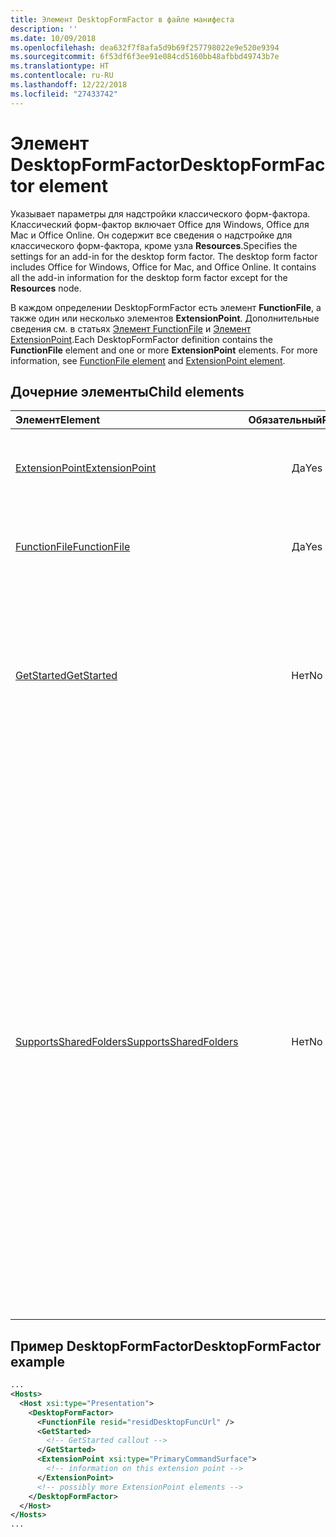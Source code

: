 ```yaml
---
title: Элемент DesktopFormFactor в файле манифеста
description: ''
ms.date: 10/09/2018
ms.openlocfilehash: dea632f7f8afa5d9b69f257798022e9e520e9394
ms.sourcegitcommit: 6f53df6f3ee91e084cd5160bb48afbbd49743b7e
ms.translationtype: HT
ms.contentlocale: ru-RU
ms.lasthandoff: 12/22/2018
ms.locfileid: "27433742"
---
```

# <a name="desktopformfactor-element"></a><span data-ttu-id="ffb8c-102">Элемент DesktopFormFactor</span><span class="sxs-lookup"><span data-stu-id="ffb8c-102">DesktopFormFactor element</span></span>

<span data-ttu-id="ffb8c-p101">Указывает параметры для надстройки классического форм-фактора. Классический форм-фактор включает Office для Windows, Office для Mac и Office Online. Он содержит все сведения о надстройке для классического форм-фактора, кроме узла **Resources**.</span><span class="sxs-lookup"><span data-stu-id="ffb8c-p101">Specifies the settings for an add-in for the desktop form factor. The desktop form factor includes Office for Windows, Office for Mac, and Office Online. It contains all the add-in information for the desktop form factor except for the  **Resources** node.</span></span>

<span data-ttu-id="ffb8c-p102">В каждом определении DesktopFormFactor есть элемент **FunctionFile**, а также один или несколько элементов **ExtensionPoint**. Дополнительные сведения см. в статьях [Элемент FunctionFile](functionfile.md) и [Элемент ExtensionPoint](extensionpoint.md).</span><span class="sxs-lookup"><span data-stu-id="ffb8c-p102">Each DesktopFormFactor definition contains the  **FunctionFile** element and one or more **ExtensionPoint** elements. For more information, see [FunctionFile element](functionfile.md) and [ExtensionPoint element](extensionpoint.md).</span></span>

## <a name="child-elements"></a><span data-ttu-id="ffb8c-108">Дочерние элементы</span><span class="sxs-lookup"><span data-stu-id="ffb8c-108">Child elements</span></span>

| <span data-ttu-id="ffb8c-109">Элемент</span><span class="sxs-lookup"><span data-stu-id="ffb8c-109">Element</span></span>                               | <span data-ttu-id="ffb8c-110">Обязательный</span><span class="sxs-lookup"><span data-stu-id="ffb8c-110">Required</span></span> | <span data-ttu-id="ffb8c-111">Описание</span><span class="sxs-lookup"><span data-stu-id="ffb8c-111">Description</span></span>  |
|:--------------------------------------|:--------:|:-------------|
| [<span data-ttu-id="ffb8c-112">ExtensionPoint</span><span class="sxs-lookup"><span data-stu-id="ffb8c-112">ExtensionPoint</span></span>](extensionpoint.md)   | <span data-ttu-id="ffb8c-113">Да</span><span class="sxs-lookup"><span data-stu-id="ffb8c-113">Yes</span></span>      | <span data-ttu-id="ffb8c-114">Определяет, где предоставляются функции надстройки.</span><span class="sxs-lookup"><span data-stu-id="ffb8c-114">Defines where an add-in exposes functionality.</span></span> |
| [<span data-ttu-id="ffb8c-115">FunctionFile</span><span class="sxs-lookup"><span data-stu-id="ffb8c-115">FunctionFile</span></span>](functionfile.md)       | <span data-ttu-id="ffb8c-116">Да</span><span class="sxs-lookup"><span data-stu-id="ffb8c-116">Yes</span></span>      | <span data-ttu-id="ffb8c-117">URL-адрес файла, который содержит функции JavaScript.</span><span class="sxs-lookup"><span data-stu-id="ffb8c-117">A URL to a file that contains JavaScript functions.</span></span>|
| [<span data-ttu-id="ffb8c-118">GetStarted</span><span class="sxs-lookup"><span data-stu-id="ffb8c-118">GetStarted</span></span>](getstarted.md)           | <span data-ttu-id="ffb8c-119">Нет</span><span class="sxs-lookup"><span data-stu-id="ffb8c-119">No</span></span>       | <span data-ttu-id="ffb8c-120">Определяет выноску, которая отображается при установке надстройки в ведущих приложениях Word, Excel и PowerPoint.</span><span class="sxs-lookup"><span data-stu-id="ffb8c-120">Defines the callout that appears when installing the add-in in Word, Excel, or PowerPoint hosts.</span></span> |
| [<span data-ttu-id="ffb8c-121">SupportsSharedFolders</span><span class="sxs-lookup"><span data-stu-id="ffb8c-121">SupportsSharedFolders</span></span>](supportssharedfolders.md) | <span data-ttu-id="ffb8c-122">Нет</span><span class="sxs-lookup"><span data-stu-id="ffb8c-122">No</span></span> | <span data-ttu-id="ffb8c-123">Определяет, доступна ли надстройка Outlook в сценариях делегирования, и имеет значение *false* по умолчанию.</span><span class="sxs-lookup"><span data-stu-id="ffb8c-123">Defines whether the Outlook add-in is available in delegate scenarios and is set to *false* by default.</span></span><br><br><span data-ttu-id="ffb8c-124">**Важно!** Этот элемент доступен только в предварительной версии набора обязательных элементов надстроек Outlook для Exchange Online.</span><span class="sxs-lookup"><span data-stu-id="ffb8c-124">**Important**: This element is only available in the Outlook add-ins Preview requirement set against Exchange Online.</span></span> <span data-ttu-id="ffb8c-125">Надстройки, использующие этот элемент, нельзя опубликовать в AppSource или развернуть с помощью централизованного развертывания.</span><span class="sxs-lookup"><span data-stu-id="ffb8c-125">Add-ins that use this element cannot be published to AppSource or deployed via centralized deployment.</span></span> |

## <a name="desktopformfactor-example"></a><span data-ttu-id="ffb8c-126">Пример DesktopFormFactor</span><span class="sxs-lookup"><span data-stu-id="ffb8c-126">DesktopFormFactor example</span></span>

```xml
...
<Hosts>
  <Host xsi:type="Presentation">
    <DesktopFormFactor>
      <FunctionFile resid="residDesktopFuncUrl" />
      <GetStarted>
        <!-- GetStarted callout -->
      </GetStarted>
      <ExtensionPoint xsi:type="PrimaryCommandSurface">
        <!-- information on this extension point -->
      </ExtensionPoint>
      <!-- possibly more ExtensionPoint elements -->
    </DesktopFormFactor>
  </Host>
</Hosts>
...
```
